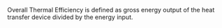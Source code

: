 Overall Thermal Efficiency is defined as gross energy output of the heat transfer device divided by the energy input.
